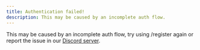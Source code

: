 ```yaml
---
title: Authentication failed!
description: This may be caused by an incomplete auth flow.
---
```


This may be caused by an incomplete auth flow, try using /register again or report the issue in our [Discord server][discord].

[discord]: https://discord.gg/JBBqF6Pw2z 'Felicity Discord Server invite'